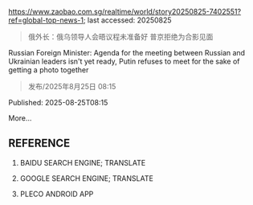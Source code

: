 https://www.zaobao.com.sg/realtime/world/story20250825-7402551?ref=global-top-news-1; last accessed: 20250825

> 俄外长：俄乌领导人会晤议程未准备好 普京拒绝为合影见面

Russian Foreign Minister: Agenda for the meeting between Russian and Ukrainian leaders isn't yet ready, Putin refuses to meet for the sake of getting a photo together

> 发布/2025年8月25日 08:15

Published: 2025-08-25T08:15

More...

## REFERENCE

1) BAIDU SEARCH ENGINE; TRANSLATE

2) GOOGLE SEARCH ENGINE; TRANSLATE

3) PLECO ANDROID APP